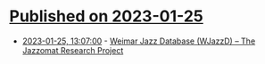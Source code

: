 # [Published on 2023-01-25](index.md)

* [2023-01-25, 13:07:00](https://news.ycombinator.com/item?id=34517777) - [Weimar Jazz Database (WJazzD) – The Jazzomat Research Project](https://jazzomat.hfm-weimar.de/dbformat/dboverview.html)
